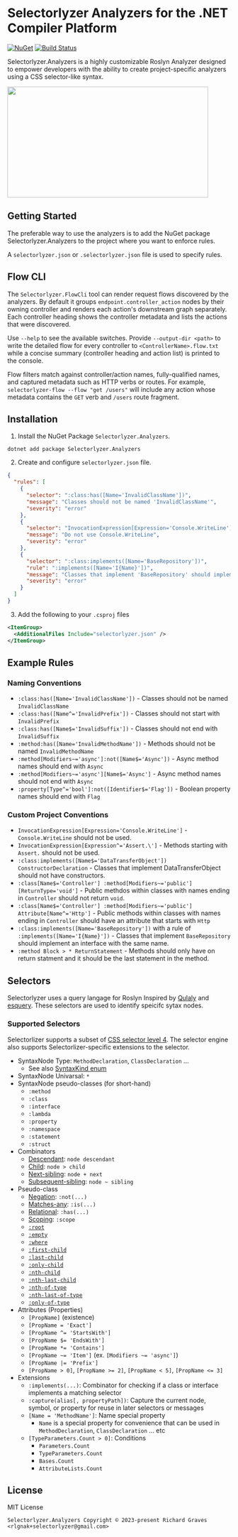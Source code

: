 # Selectorlyzer Analyzers for the .NET Compiler Platform

[![NuGet](https://img.shields.io/nuget/v/Selectorlyzer.Analyzers.svg)](https://www.nuget.org/packages/Selectorlyzer.Analyzers)
[![Build Status](https://github.com/rlgnak/Selectorlyzer.Analyzers/actions/workflows/dotnet.yml/badge.svg)](https://github.com/rlgnak/Selectorlyzer.Analyzers/actions/workflows/dotnet.yml)

Selectorlyzer.Analyzers is a highly customizable Roslyn Analyzer designed to empower developers with the ability to create project-specific analyzers using a CSS selector-like syntax.

<img src="https://github.com/rlgnak/Selectorlyzer.Analyzers/assets/1643317/a56e8fef-1e42-47b4-acbf-7be884f91d6f" width="453" height="250">

## Getting Started

The preferable way to use the analyzers is to add the NuGet package Selectorlyzer.Analyzers to the project where you want to enforce rules.

A `selectorlyzer.json` or `.selectorlyzer.json` file is used to specify rules.

## Flow CLI

The `Selectorlyzer.FlowCli` tool can render request flows discovered by the analyzers. By default it groups `endpoint.controller_action` nodes by their owning controller and renders each action's downstream graph separately. Each controller heading shows the controller metadata and lists the actions that were discovered.

Use `--help` to see the available switches. Provide `--output-dir <path>` to write the detailed flow for every controller to `<ControllerName>.flow.txt` while a concise summary (controller heading and action list) is printed to the console.

Flow filters match against controller/action names, fully-qualified names, and captured metadata such as HTTP verbs or routes. For example, `selectorlyzer-flow --flow "get /users"` will include any action whose metadata contains the `GET` verb and `/users` route fragment.

## Installation

1. Install the NuGet Package `Selectorlyzer.Analyzers`.

```console
dotnet add package Selectorlyzer.Analyzers
```

2. Create and configure `selectorlyzer.json` file.

```json
{
  "rules": [
    {
      "selector": ":class:has([Name='InvalidClassName'])",
      "message": "Classes should not be named 'InvalidClassName'",
      "severity": "error"
    },
    {
      "selector": "InvocationExpression[Expression='Console.WriteLine']",
      "message": "Do not use Console.WriteLine",
      "severity": "error"
    },
    {
      "selector": ":class:implements([Name='BaseRepository'])",
      "rule": ":implements([Name='I{Name}'])",
      "message": "Classes that implement 'BaseRepository' should implement an interface with the same name.",
      "severity": "error"
    }
  ]
}
```

3. Add the following to your `.csproj` files
```xml
<ItemGroup>
  <AdditionalFiles Include="selectorlyzer.json" />
</ItemGroup>
```

## Example Rules

### Naming Conventions

* `:class:has([Name='InvalidClassName'])` - Classes should not be named `InvalidClassName`
* `:class:has([Name^='InvalidPrefix'])` - Classes should not start with `InvalidPrefix`
* `:class:has([Name$='InvalidSuffix'])` - Classes should not end with `InvalidSuffix`
* `:method:has([Name='InvalidMethodName'])` - Methods should not be named `InvalidMethodName`
* `:method[Modifiers~='async']:not([Name$='Async'])` - Async method names should end with `Async`
* `:method[Modifiers~='async'][Name$='Async']` - Async method names should not end with `Async`
* `:property[Type^='bool']:not([Identifier$='Flag'])` - Boolean property names should end with `Flag`

### Custom Project Conventions

* `InvocationExpression[Expression='Console.WriteLine']` - `Console.WriteLine` should not be used.
* `InvocationExpression[Expression^='Assert.\']` - Methods starting with `Assert.` should not be used.
* `:class:implements([Name$='DataTransferObject']) ConstructorDeclaration` - Classes that implement DataTransferObject should not have constructors.
* `:class[Name$='Controller'] :method[Modifiers~='public'][ReturnType='void']` - Public methdos within classes with names ending in `Controller` should not return `void`.
* `:class[Name$='Controller'] :method[Modifiers~='public'] Attribute[Name^='Http']` - Public methods within classes with names ending in `Controller` should have an attribute that starts with `Http`
* `:class:implements([Name='BaseRepository'])` with a rule of `:implements([Name='I{Name}'])` - Classes that implement `BaseRepository` should implement an interface with the same name.
* `:method Block > * ReturnStatement` - Methods should only have on return statment and it should be the last statement in the method.


## Selectors 

Selectorlyzer uses a query langage for Roslyn Inspired by [Qulaly](https://github.com/mayuki/Qulaly) and [esquery](https://github.com/estools/esquery). These selectors are used to identify speicifc sytax nodes.

### Supported Selectors

Selectorlizer supports a subset of [CSS selector level 4](https://www.w3.org/TR/selectors-4/). The selector engine also supports Selectorlizer-specific extensions to the selector.

- SyntaxNode Type: `MethodDeclaration`, `ClassDeclaration` ... 
    - See also [SyntaxKind enum](https://docs.microsoft.com/en-us/dotnet/api/microsoft.codeanalysis.csharp.syntaxkind?view=roslyn-dotnet)
- SyntaxNode Univarsal: `*`
- SyntaxNode pseudo-classes (for short-hand)
    - `:method`
    - `:class`
    - `:interface`
    - `:lambda`
    - `:property`
    - `:namespace`
    - `:statement`
    - `:struct`
- Combinators
    - [Descendant](https://www.w3.org/TR/selectors-4/#descendant-combinators): `node descendant`
    - [Child](https://www.w3.org/TR/selectors-4/#child-combinators): `node > child`
    - [Next-sibling](https://www.w3.org/TR/selectors-4/#adjacent-sibling-combinators): `node + next`
    - [Subsequent-sibling](https://www.w3.org/TR/selectors-4/#general-sibling-combinators): `node ~ sibling`
- Pseudo-class
    - [Negation](https://www.w3.org/TR/selectors-4/#negation): `:not(...)`
    - [Matches-any](https://www.w3.org/TR/selectors-4/#matches): `:is(...)`
    - [Relational](https://www.w3.org/TR/selectors-4/#relational): `:has(...)`
    - [Scoping](https://www.w3.org/TR/selectors-4/#the-scope-pseudo): `:scope`
    - [`:root`](https://www.w3.org/TR/selectors-4/#the-root-pseudo)
    - [`:empty`](https://www.w3.org/TR/selectors-4/#empty-pseudo)
    - [`:where`](https://www.w3.org/TR/selectors-4/#where-pseudo)
    - [`:first-child`](https://www.w3.org/TR/selectors-4/#the-first-child-pseudo)
    - [`:last-child`](https://www.w3.org/TR/selectors-4/#the-last-child-pseudo)
    - [`:only-child`](https://www.w3.org/TR/selectors-4/#the-only-child-pseudo)
    - [`:nth-child`](https://www.w3.org/TR/selectors-4/#the-nth-child-pseudo)
    - [`:nth-last-child`](https://www.w3.org/TR/selectors-4/#the-nth-last-child-pseudo)
    - [`:nth-of-type`](https://www.w3.org/TR/selectors-4/#the-nth-of-type-pseudo)
    - [`:nth-last-of-type`](https://www.w3.org/TR/selectors-4/#the-nth-last-of-type-pseudo)
    - [`:only-of-type`](https://www.w3.org/TR/selectors-4/#the-only-of-type-pseudo)
- Attributes (Properties)
    - `[PropName]` (existence)
    - `[PropName = 'Exact']`
    - `[PropName ^= 'StartsWith']`
    - `[PropName $= 'EndsWith']`
    - `[PropName *= 'Contains']`
    - `[PropName ~= 'Item']` (ex. `[Modifiers ~= 'async']`)
    - `[PropName |= 'Prefix']`
    - `[PropName > 0]`, `[PropName >= 2]`, `[PropName < 5]`, `[PropName <= 3]`
- Extensions
    - `:implements(...)`: Combinator for checking if a class or interface implements a matching selector
    - `:capture(alias[, propertyPath])`: Capture the current node, symbol, or property for reuse in later selectors or messages
    - `[Name = 'MethodName']`: Name special property
        - `Name` is a special property for convenience that can be used in `MethodDeclaration`, `ClassDeclaration` ... etc
    - `[TypeParameters.Count > 0]`: Conditions
        - `Parameters.Count`
        - `TypeParameters.Count`
        - `Bases.Count`
        - `AttributeLists.Count`

## License
MIT License
```
Selectorlyzer.Analyzers Copyright © 2023-present Richard Graves <rlgnak+selectorlyzer@gmail.com>
```